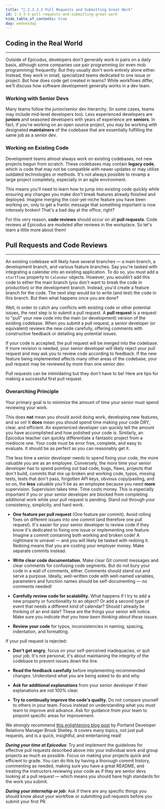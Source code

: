 ```yaml
---
title: "📓 2.3.3.3 Pull Requests and Submitting Great Work"
id: 2-3-3-3-pull-requests-and-submitting-great-work
hide_table_of_contents: true
day: wednesday
---
```


## Coding in the Real World
---

Outside of Epicodus, developers don't generally work in pairs on a daily basis, although some companies use pair programming (or even mob programming) frequently. But they usually don't work entirely alone either. Instead, they work in small, specialized teams dedicated to one issue or project. But how does code get created in teams? While workflows differ, we'll discuss how software development generally works in a dev team.

### Working with Senior Devs

Many teams follow the junior/senior dev hierarchy. (In some cases, teams may include mid-level developers too). Less experienced developers are **juniors** and seasoned developers with years of experience are **seniors**. In fact, if you're working on an open source project, you may be working with designated **maintainers** of the codebase that are essentially fulfilling the same job as a senior dev.

### Working on Existing Code

Development teams almost always work on existing codebases, not new projects begun from scratch. These codebases may contain **legacy code**, which is code that may not be compatible with newer updates or may utilize outdated technologies or methods. It's not always possible to revamp a large project completely, especially in an agile environment.

This means you'll need to learn how to jump into existing code quickly while ensuring any changes you make don't break features already finished and deployed. Imagine merging the cool-yet-niche feature you have been working on, only to get a frantic message that something important is now intensely broken! That's a bad day at the office, right?

For this very reason, **code reviews** should occur on all **pull requests**. Code reviews at Epicodus are modeled after reviews in the workplace. So let's learn a little more about them!

## Pull Requests and Code Reviews
---

An existing codebase will likely have several branches — a main branch, a development branch, and various feature branches. Say you're tasked with integrating a calendar into an existing application. To do so, you must add a `startTime` property to `Calendar` objects. However, you wouldn't add this code to either the main branch (you don't want to break the code in production) or the development branch. Instead, you'd create a feature branch for the code. The next step would be to write (and test) the code in this branch. But then what happens once you are done?

Well, in order to catch any conflicts with existing code or other potential issues, the next step is to submit a pull request. A **pull request** is a request to "pull" your new code into the main (or development) version of the existing codebase. When you submit a pull request, a senior developer (or equivalent) reviews the new code carefully, offering comments with constructive feedback or detailing any potential issues. 

If your code is accepted, the pull request will be merged into the codebase. If more revision is needed, your senior developer will likely reject your pull request and may ask you to review code according to feedback. If the new feature being implemented affects many other areas of the codebase, your pull request may be reviewed by more than one senior dev.

Pull requests can be intimidating but they don't have to be! Here are tips for making a successful first pull request.

### Overarching Principle

Your primary goal is to minimize the amount of time your senior must spend reviewing your work. 

This does **not** mean you should avoid doing work, developing new features, and so on! It **does** mean you should spend time making your code DRY, clear, and efficient. An experienced developer can quickly tell the amount you have accomplished and how polished your code is. Similarly, an Epicodus teacher can quickly differentiate a fantastic project from a mediocre one. Your code must be error free, complete, and easy to evaluate. It should be as perfect as you can reasonably get it.

The less time a senior developer needs to spend fixing your code, the more valuable you are as an employee. Conversely, the more time your senior developer has to spend pointing out bad code, bugs, flaws, projects that don't build, commits that mix up broken and working code, typos, missing tests, tests that don't pass, forgotten API keys, obvious copy/pasting, and so on, the **less** valuable you'll be as an employee because you need **more** supervision. Supervision takes time. Time costs money. This is especially important if you or your senior developer are blocked from completing additional work while your pull request is pending. Stand out through your consistency, simplicity, and hard work.

* **One feature per pull request** (One feature per commit). Avoid rolling fixes on different issues into one commit (and therefore one pull request). It's easier for your senior developer to review code if they know it's dedicated to fixing one issue or implementing one feature. Imagine a commit containing both working and broken code! A nightmare to unravel — and you will likely be tasked with redoing it. Redoing means that you are costing your employer money. Make separate commits instead.

* **Write clear code documentation.** Make clear Git commit messages and clear comments for confusing code segments. But do not bury your code in a wall of comments, either. Comments should stand out and serve a purpose. Ideally, well-written code with well-named variables, parameters and function names should be self-documenting — no comments needed!

* **Carefully review code for scalability.** What happens if I try to add a new property or functionality to an object? Or add a second type of event that needs a different kind of calendar? Should I already be thinking of an end date? These are the things your senior will notice. Make sure you _indicate that you have been thinking about these issues_.

* **Review your code** for typos, inconsistencies in naming, spacing, indentation, and formatting.

If your pull request is rejected:

* **Don't get angry**, focus on your self-perceived inadequacies, or quit your job. It's not personal, it's about maintaining the integrity of the codebase to prevent issues down the line.

* **Read the feedback carefully** before implementing recommended changes. Understand what you are being asked to do and why.

* **Ask for additional explanations** from your senior developer if their explanations are not 100% clear.

* **Try to continually improve the code's quality.** Do not compare yourself to others in your team. Focus instead on understanding what you must learn to improve and advance. Ask for guidance from your team to pinpoint specific areas for improvement.

We strongly recommend [this enlightening blog post](https://medium.com/turbine-labs/theres-no-hell-in-team-4f5d6f3ff511) by Portland Developer Relations Manager Brook Shelley. It covers many topics, not just pull requests, and is a quick, insightful, and entertaining read!

_**During your time at Epicodus**_: Try and implement the guidelines for effective pull requests described above into your individual work and group projects as much as possible. Focus on making your projects quick and efficient to grade. You can do this by having a thorough commit history, commenting as needed, making sure you have a great README, and treating the instructors reviewing your code as if they are senior devs looking at a pull request — which means you should have high standards for the work you submit.

_**During your internship or job**_: Ask if there are any specific things you should know about your workflow or submitting pull requests before you submit your first PR.
